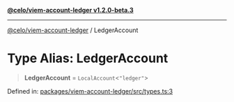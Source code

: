 [**@celo/viem-account-ledger v1.2.0-beta.3**](../README.md)

***

[@celo/viem-account-ledger](../globals.md) / LedgerAccount

# Type Alias: LedgerAccount

> **LedgerAccount** = `LocalAccount`\<`"ledger"`\>

Defined in: [packages/viem-account-ledger/src/types.ts:3](https://github.com/celo-org/developer-tooling/blob/master/packages/viem-account-ledger/src/types.ts#L3)
